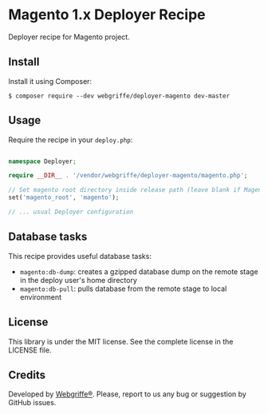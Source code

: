Magento 1.x Deployer Recipe
===========================

Deployer recipe for Magento project.

Install
-------

Install it using Composer:

	$ composer require --dev webgriffe/deployer-magento dev-master
	
Usage
-----

Require the recipe in your `deploy.php`:

```php

namespace Deployer;

require __DIR__ . '/vendor/webgriffe/deployer-magento/magento.php';

// Set magento root directory inside release path (leave blank if Magento is in the root of the release path)
set('magento_root', 'magento');

// ... usual Deployer configuration
```

Database tasks
-----------------

This recipe provides useful database tasks:

* `magento:db-dump`: creates a gzipped database dump on the remote stage in the deploy user's home directory
* `magento:db-pull`: pulls database from the remote stage to local environment

License
-------

This library is under the MIT license. See the complete license in the LICENSE file.

Credits
-------

Developed by [Webgriffe®](http://www.webgriffe.com/). Please, report to us any bug or suggestion by GitHub issues.
